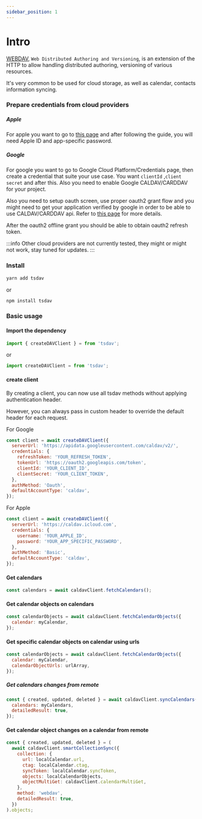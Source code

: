 ```yaml
---
sidebar_position: 1
---
```


# Intro

[WEBDAV](https://tools.ietf.org/html/rfc4918), `Web Distributed Authoring and Versioning`, is an extension of the HTTP to allow handling distributed authoring, versioning of various resources.

It's very common to be used for cloud storage, as well as calendar, contacts information syncing.

### Prepare credentials from cloud providers

##### Apple

For apple you want to go to [this page](https://support.apple.com/en-us/HT204397) and after following the guide, you will need Apple ID and app-specific password.

##### Google

For google you want to go to Google Cloud Platform/Credentials page, then create a credential that suite your use case. You want `clientId` ,`client secret` and after this. Also you need to enable Google CALDAV/CARDDAV for your project.

Also you need to setup oauth screen, use proper oauth2 grant flow and you might need to get your application verified by google in order to be able to use CALDAV/CARDDAV api. Refer to [this page](https://developers.google.com/identity/protocols/oauth2) for more details.

After the oauth2 offline grant you should be able to obtain oauth2 refresh token.

:::info
Other cloud providers are not currently tested, they might or might not work, stay tuned for updates.
:::

### Install

```bash
yarn add tsdav
```

or

```bash
npm install tsdav
```

### Basic usage

#### Import the dependency

```ts
import { createDAVClient } = from 'tsdav';
```

or

```ts
import createDAVClient = from 'tsdav';
```

#### create client

By creating a client, you can now use all tsdav methods without applying authentication header.

However, you can always pass in custom header to override the default header for each request.

For Google

```js
const client = await createDAVClient({
  serverUrl: 'https://apidata.googleusercontent.com/caldav/v2/',
  credentials: {
    refreshToken: 'YOUR_REFRESH_TOKEN',
    tokenUrl: 'https://oauth2.googleapis.com/token',
    clientId: 'YOUR_CLIENT_ID',
    clientSecret: 'YOUR_CLIENT_TOKEN',
  },
  authMethod: 'Oauth',
  defaultAccountType: 'caldav',
});
```

For Apple

```js
const client = await createDAVClient({
  serverUrl: 'https://caldav.icloud.com',
  credentials: {
    username: 'YOUR_APPLE_ID',
    password: 'YOUR_APP_SPECIFIC_PASSWORD',
  },
  authMethod: 'Basic',
  defaultAccountType: 'caldav',
});
```

#### Get calendars

```js
const calendars = await caldavClient.fetchCalendars();
```

#### Get calendar objects on calendars

```js
const calendarObjects = await caldavClient.fetchCalendarObjects({
  calendar: myCalendar,
});
```

#### Get specific calendar objects on calendar using urls

```js
const calendarObjects = await caldavClient.fetchCalendarObjects({
  calendar: myCalendar,
  calendarObjectUrls: urlArray,
});
```

##### Get calendars changes from remote

```js
const { created, updated, deleted } = await caldavClient.syncCalendars({
  calendars: myCalendars,
  detailedResult: true,
});
```

#### Get calendar object changes on a calendar from remote

```js
const { created, updated, deleted } = (
  await caldavClient.smartCollectionSync({
    collection: {
      url: localCalendar.url,
      ctag: localCalendar.ctag,
      syncToken: localCalendar.syncToken,
      objects: localCalendarObjects,
      objectMultiGet: caldavClient.calendarMultiGet,
    },
    method: 'webdav',
    detailedResult: true,
  })
).objects;
```
